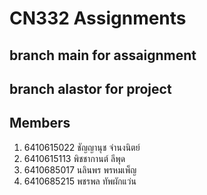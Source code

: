 # CN332 Assignments
## branch main for assaignment

## branch alastor for project

## Members
1. 6410615022 ชัญญานุช จํานงนิตย์
2. 6410615113 พิชชากานต์ ลีพุด 
3. 6410685017 นลินพร พรหมเพ็ญ 
4. 6410685215 พชรพล ทัพผักแว่น
